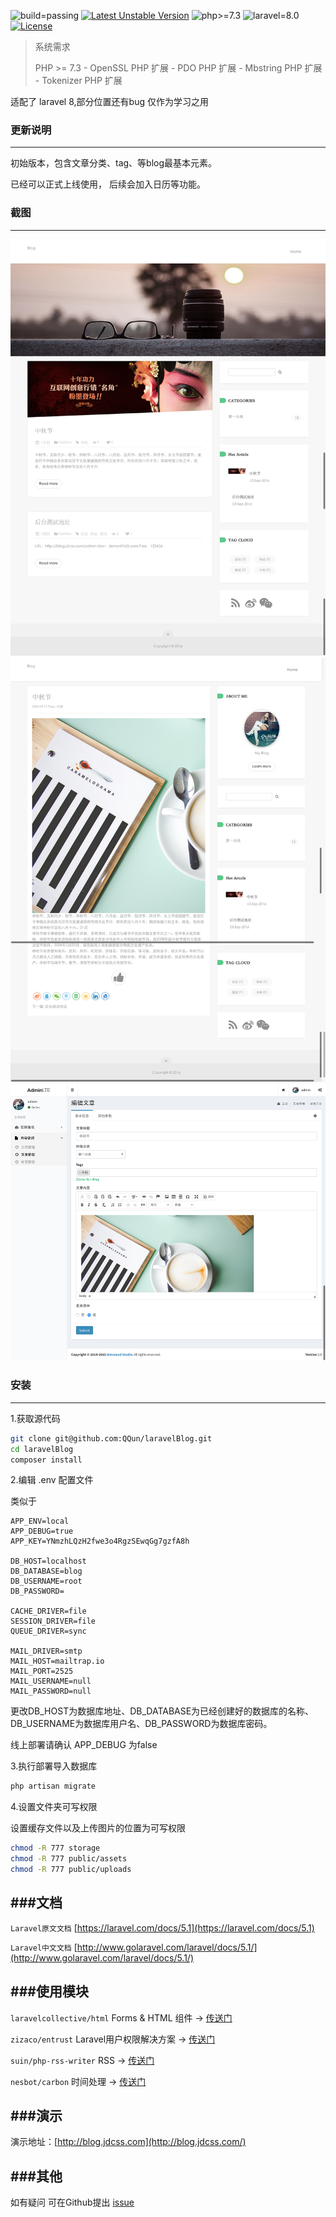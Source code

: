 ![build=passing](https://img.shields.io/badge/build-passing-brightgreen.svg?maxAge=2592000)
[![Latest Unstable Version](https://poser.pugx.org/laravel/laravel/v/unstable)](https://github.com/QQun/laravelBlog)
![php>=7.3](https://img.shields.io/badge/php->%3D7.3-orange.svg?maxAge=2592000)
![laravel=8.0](https://img.shields.io/badge/laravel-%3D8.0-green.svg?maxAge=259200)
[![License](https://poser.pugx.org/laravel/laravel/license)](https://github.com/QQun/laravelBlog)


> 系统需求
>
> PHP >= 7.3 - OpenSSL PHP 扩展 - PDO PHP 扩展 - Mbstring PHP 扩展 - Tokenizer PHP 扩展

适配了 laravel 8,部分位置还有bug 仅作为学习之用

### 更新说明
---
初始版本，包含文章分类、tag、等blog最基本元素。

已经可以正式上线使用， 后续会加入日历等功能。




### 截图
---
![image](https://raw.githubusercontent.com/QQun/assets/master/laravel/blog/index.png)
![image](https://raw.githubusercontent.com/QQun/assets/master/laravel/blog/post.png)
![image](https://raw.githubusercontent.com/QQun/assets/master/laravel/blog/admin.png)


### 安装
---
1.获取源代码


```Bash
git clone git@github.com:QQun/laravelBlog.git
cd laravelBlog
composer install
```
2.编辑 .env  配置文件

类似于

```
APP_ENV=local
APP_DEBUG=true
APP_KEY=YNmzhLQzH2fwe3o4RgzSEwqGg7gzfA8h

DB_HOST=localhost
DB_DATABASE=blog
DB_USERNAME=root
DB_PASSWORD=

CACHE_DRIVER=file
SESSION_DRIVER=file
QUEUE_DRIVER=sync

MAIL_DRIVER=smtp
MAIL_HOST=mailtrap.io
MAIL_PORT=2525
MAIL_USERNAME=null
MAIL_PASSWORD=null
```
更改DB\_HOST为数据库地址、DB\_DATABASE为已经创建好的数据库的名称、DB\_USERNAME为数据库用户名、DB\_PASSWORD为数据库密码。

线上部署请确认 APP\_DEBUG 为false

3.执行部署导入数据库

```Bash
php artisan migrate
```
4.设置文件夹可写权限

设置缓存文件以及上传图片的位置为可写权限

```Bash
chmod -R 777 storage
chmod -R 777 public/assets
chmod -R 777 public/uploads
```

###文档
---
`Laravel原文文档` [https://laravel.com/docs/5.1](https://laravel.com/docs/5.1)

`Laravel中文文档` [http://www.golaravel.com/laravel/docs/5.1/](http://www.golaravel.com/laravel/docs/5.1/)


###使用模块
---
`laravelcollective/html` Forms & HTML 组件 -> [传送门](https://github.com/LaravelCollective/html)

`zizaco/entrust` Laravel用户权限解决方案 -> [传送门](https://github.com/Zizaco/entrust)

`suin/php-rss-writer` RSS -> [传送门](https://github.com/suin/php-rss-writer)

`nesbot/carbon` 时间处理 -> [传送门](https://github.com/briannesbitt/Carbon)


###演示
---
演示地址：[http://blog.jdcss.com](http://blog.jdcss.com/)


###其他
---
如有疑问 可在Github提出 [issue](https://github.com/QQun/laravelBlog/issues/new)



